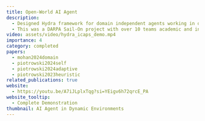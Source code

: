 ```yaml
---
title: Open-World AI Agent
description:
  - Designed Hydra framework for domain independent agents working in dynamic environments. Dynamic environment is the one where the assumptions made by the agent during training phase change during the test phase. The agent needs to (1) understand the assumptions, and  (2) accomodate them in its own model. We used the PDDL+ to model these environments and incorporate the changes.
  - This was a DARPA Sail-On project with over 10 teams academic and industry partners, undertaken by PARC, where we were the top performing team. The evaluation was performed by third-party on Angry Birds game, Minecraft based grid environments, and Cartpole 3D versions. We also presented a real-world demonstration where fighter jet trajectories were updated due to changes in the environment.
video: assets/video/hydra_icaps_demo.mp4
importance: 4
category: completed
papers:
  - mohan2024domain
  - piotrowski2024self
  - piotrowski2024adaptive
  - piotrowski2023heuristic
related_publications: true
website:
  - https://youtu.be/A7iJLplxTqg?si=YEigv6h72qrcE_PA
website_tooltip:
  - Complete Demonstration
thumbnail: AI Agent in Dynamic Environments
---
```

